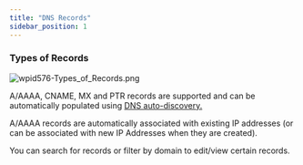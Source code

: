 ```yaml
---
title: "DNS Records"
sidebar_position: 1
---
```


### Types of Records

![wpid576-Types_of_Records.png](/assets/images/wpid576-Types_of_Records.png)

A/AAAA, CNAME, MX and PTR records are supported and can be automatically populated using [DNS auto-discovery.](discovery/setup-dns-autodiscovery.md)

A/AAAA records are automatically associated with existing IP addresses (or can be associated with new IP Addresses when they are created).

You can search for records or filter by domain to edit/view certain records.
